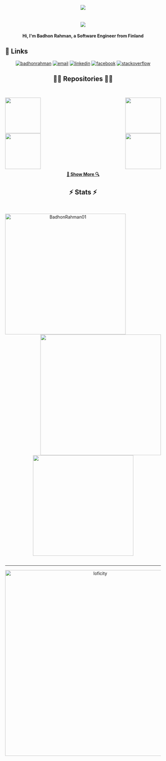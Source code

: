 
<p align="center">
<img src="https://readme-typing-svg.herokuapp.com?font=Orbitron&size=28&color=%2379A500&height=67&duration=3000&center=true&lines=%F0%9F%85%B6%F0%9F%86%81%F0%9F%85%B4%F0%9F%85%B4%F0%9F%86%83%F0%9F%85%B8%F0%9F%85%BD%F0%9F%85%B6%F0%9F%86%82">
<h1 align="center">
  <a href="https://git.io/typing-svg">
    <img src="https://readme-typing-svg.herokuapp.com/?lines=Hello,+There!+👋;This+is+Badhon+Rahman....;Nice+to+meet+you!&center=true&size=28">
  </a>
</h1>
<h4 align="center">Hi, I'm Badhon Rahman, a Software Engineer from Finland  </h4>

## :link: Links
<p align="center">
  <a href="https://profile4.trademajestic.com/"><img src="https://img.icons8.com/fluent/96/000000/domain.png" alt="badhonrahman"/></a>
  <a href="mailto:badhon.rahman184@gmail.com"><img src="https://img.icons8.com/color/96/000000/gmail.png" alt="email"/></a>
  <a href="https://www.linkedin.com/in/badhon-rahman/"><img src="https://img.icons8.com/color/96/000000/linkedin.png" alt="linkedin"/></a>
<!--   <a href="https://discord.gg/tMDCF8RyvE"><img src="https://img.icons8.com/color/96/000000/discord-logo.png" alt="discord"/></a>
  <a href="https://twitter.com/matyo91"><img src="https://img.icons8.com/color/96/000000/twitter-squared.png" alt="twitter"/></a> -->
  <a href="https://www.facebook.com/rahman.badhan"><img src="https://img.icons8.com/color/96/000000/facebook.png" alt="facebook"/></a>
<!--   <a href="https://www.instagram.com/matyo91"><img src="https://img.icons8.com/color/96/000000/instagram-new.png" alt="instagram"/></a>
  <a href="https://www.reddit.com/user/matyo91"><img src="https://img.icons8.com/color/96/000000/reddit.png" alt="reddit"/></a> -->
<!--   <a href="https://www.twitch.tv/matyo91"><img src="https://img.icons8.com/color/96/000000/twitch--v2.png" alt="twitch"/></a> -->
<!--   <a href="https://steamcommunity.com/id/matyo91"><img src="https://img.icons8.com/fluent/96/000000/steam.png" alt="steam"/></a> -->
  <a href="https://stackoverflow.com/users/21998386/badhon-rahman"><img src="https://img.icons8.com/color/96/000000/stackoverflow.png" alt="stackoverflow"/></a>
<!--   <a href="https://hub.docker.com/u/matyo91"><img src="https://img.icons8.com/color/96/000000/docker.png" alt="docker"/></a>
  <a href="mailto:Matyo#2285"><img src="https://img.icons8.com/color/96/000000/battle-net.png" alt="battle.net"/></a> -->
</p>

<!--   <p align="center" >  
  <a href="(https://github.com/BadhonRahman01)"> 
<img  src="https://github-readme-stats.vercel.app/api?username=BadhonRahman01&&show_icons=true&theme=dark"/>
  </a>
  </p> -->
  
<!-- 🔗 &nbsp;**Connect with me**
<p align="left">
<a href="https://dev.to/gautamkrishnar" target="blank"><img align="center" src="https://cdn.jsdelivr.net/npm/simple-icons@3.0.1/icons/dev-dot-to.svg" alt="gautamkrishnar" height="30" width="40" /></a>
<a href="https://twitter.com/gautamkrishnar" target="blank"><img align="center" src="https://raw.githubusercontent.com/rahuldkjain/github-profile-readme-generator/master/src/images/icons/Social/twitter.svg" alt="gautamkrishnar" height="30" width="40" /></a>
<a href="https://linkedin.com/in/gautamkrishnar" target="blank"><img align="center" src="https://raw.githubusercontent.com/rahuldkjain/github-profile-readme-generator/master/src/images/icons/Social/linked-in-alt.svg" alt="gautamkrishnar" height="30" width="40" /></a>
<a href="https://stackoverflow.com/users/4214976" target="blank"><img align="center" src="https://raw.githubusercontent.com/rahuldkjain/github-profile-readme-generator/master/src/images/icons/Social/stack-overflow.svg" alt="4214976" height="30" width="40" /></a>
<a href="https://instagram.com/gautamkrishnar" target="blank"><img align="center" src="https://raw.githubusercontent.com/rahuldkjain/github-profile-readme-generator/master/src/images/icons/Social/instagram.svg" alt="gautamkrishnar" height="30" width="40" /></a>
   -->
  
 
<h2 align="center">👨‍💻 Repositories 👨‍💻</h2>
<br>
<div width="100%" align="center">
  <a align="left" href="https://github.com/BadhonRahman01/QuantumComputing" title="QuantumComputing"><img align="left" height="115" src="https://github-readme-stats.vercel.app/api/pin/?username=BadhonRahman01&repo=QuantumComputing&theme=react&border_color=61dafb&border_radius=10"></a>
  
  <a align="right" href="https://github.com/BadhonRahman01/Multi_Purpose-Laravel-Vue-" title="Multi_Purpose-Laravel-Vue-"><img align="right" height="115" src="https://github-readme-stats.vercel.app/api/pin/?username=BadhonRahman01&repo=Multi_Purpose-Laravel-Vue-&theme=react&border_color=61dafb&border_radius=10"></a>
  
<!--   <a align="right" href="https://github.com/BadhonRahman01/Internship_Works" title="Internship_Works"><img align="right" height="115" src="https://github-readme-stats.vercel.app/api/pin/?username=BadhonRahman01&repo=Internship_Works&theme=react&border_color=61dafb&border_radius=10"></a>
-->
</div>
<br/><br/><br/><br/><br/><br/>
<div width="100%" align="center">
  <a align="left" href="https://github.com/BadhonRahman01/Laravel_Food_Ordering_APP" title="Laravel_Food_Ordering_APP"><img align="left" height="115" src="https://github-readme-stats.vercel.app/api/pin/?username=BadhonRahman01&repo=Laravel_Food_Ordering_APP&theme=react&border_color=61dafb&border_radius=10"></a>
  
  <a align="right" href="https://github.com/BadhonRahman01/Porfolio_App" title="Portfolio Website"><img align="right" height="115" src="https://github-readme-stats.vercel.app/api/pin/?username=BadhonRahman01&repo=Porfolio_App&theme=react&border_color=61dafb&border_radius=10"></a>
</div>
<br/><br/><br/><br/><br/><br/>

<h4 align="center">
  <a href="https://github.com/BadhonRahman01?tab=repositories" title="Show Repositories">🔎 Show More 🔍</a>
</h4>

<h2 align="center">⚡ Stats ⚡</h2>
<br>
<p align=center>
  <div align=center>
    <a href="https://github.com/BadhonRahman01/github-readme-streak-stats" title="Go to Source">
      <img align="left" width=390 src="https://github-readme-streak-stats.herokuapp.com/?user=BadhonRahman01&theme=react&border=61dafb&hide_border=true" alt="BadhonRahman01" />
    </a>
    <a href="https://github.com/BadhonRahman01/github-readme-stats" title="Go to Source">
      <img align="right" width=390 src="https://github-readme-stats.vercel.app/api?username=BadhonRahman01&show_icons=true&theme=react&border_color=61dafb&hide_border=true" />
    </a>
  </div>
  <br><br><br><br><br><br><br><br><br>
  <div align=center>
    <a href="https://github.com/BadhonRahman01/github-readme-stats">
      <img width=325 align="center" src="https://github-readme-stats.vercel.app/api/top-langs/?username=BadhonRahman01&hide=c%23,powershell,Mathematica,Ruby,Objective-C,Objective-C%2b%2b,Cuda&title_color=61dafb&text_color=ffffff&icon_color=61dafb&bg_color=20232a&langs_count=8&layout=compact&border_color=61dafb&hide_border=true" />
  </div>
<br>
 
</p>

---
<p align="center">
<img alt="loficity" width="600px" src="https://github.com/HyunCafe/HyunCafe/raw/main/assests/loficity.gif"</img>
</p>

